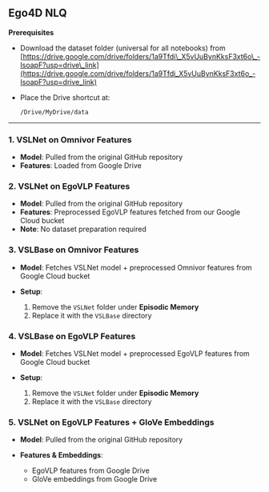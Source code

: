 

## Ego4D NLQ

**Prerequisites**

* Download the dataset folder (universal for all notebooks) from
  [https://drive.google.com/drive/folders/1a9Tfdi\_X5vUuBynKksF3xt6o\_-IsoapF?usp=drive\_link](https://drive.google.com/drive/folders/1a9Tfdi_X5vUuBynKksF3xt6o_-IsoapF?usp=drive_link)
* Place the Drive shortcut at:

  ```
  /Drive/MyDrive/data
  ```

---

### 1. VSLNet on Omnivor Features

* **Model**: Pulled from the original GitHub repository
* **Features**: Loaded from Google Drive

### 2. VSLNet on EgoVLP Features

* **Model**: Pulled from the original GitHub repository
* **Features**: Preprocessed EgoVLP features fetched from our Google Cloud bucket
* **Note**: No dataset preparation required

### 3. VSLBase on Omnivor Features

* **Model**: Fetches VSLNet model + preprocessed Omnivor features from Google Cloud bucket
* **Setup**:

  1. Remove the `VSLNet` folder under **Episodic Memory**
  2. Replace it with the `VSLBase` directory

### 4. VSLBase on EgoVLP Features

* **Model**: Fetches VSLNet model + preprocessed EgoVLP features from Google Cloud bucket
* **Setup**:

  1. Remove the `VSLNet` folder under **Episodic Memory**
  2. Replace it with the `VSLBase` directory

### 5. VSLNet on EgoVLP Features + GloVe Embeddings

* **Model**: Pulled from the original GitHub repository
* **Features & Embeddings**:

  * EgoVLP features from Google Drive
  * GloVe embeddings from Google Drive


